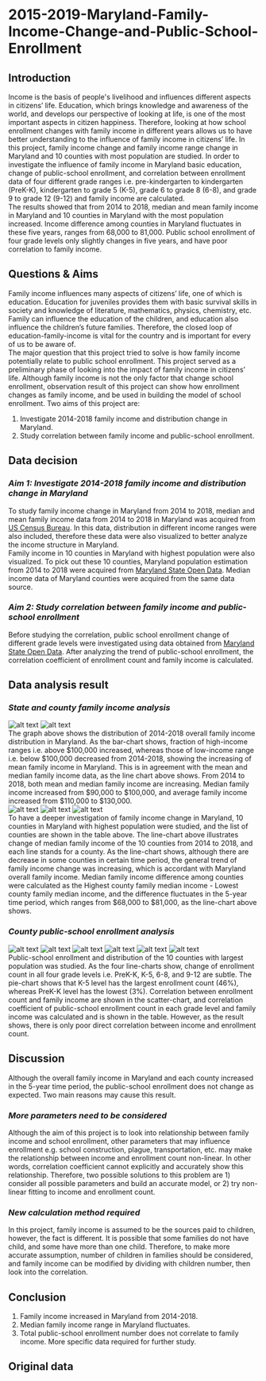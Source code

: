 # 2015-2019-Maryland-Family-Income-Change-and-Public-School-Enrollment
## Introduction
Income is the basis of people's livelihood and influences different aspects in citizens’ life. Education, which brings knowledge and awareness of the world, and develops our perspective of looking at life, is one of the most important aspects in citizen happiness. Therefore, looking at how school enrollment changes with family income in different years allows us to have better understanding to the influence of family income in citizens’ life. In this project, family income change and family income range change in Maryland and 10 counties with most population are studied. In order to investigate the influence of family income in Maryland basic education, change of public-school enrollment, and correlation between enrollment data of four different grade ranges i.e. pre-kindergarten to kindergarten (PreK-K), kindergarten to grade 5 (K-5), grade 6 to grade 8 (6-8), and grade 9 to grade 12 (9-12) and family income are calculated.  
The results showed that from 2014 to 2018, median and mean family income in Maryland and 10 counties in Maryland with the most population increased. Income difference among counties in Maryland fluctuates in these five years, ranges from 68,000 to 81,000. Public school enrollment of four grade levels only slightly changes in five years, and have poor correlation to family income. 
## Questions & Aims
Family income influences many aspects of citizens’ life, one of which is education. Education for juveniles provides them with basic survival skills in society and knowledge of literature, mathematics, physics, chemistry, etc. Family can influence the education of the children, and education also influence the children’s future families. Therefore, the closed loop of education-family-income is vital for the country and is important for every of us to be aware of.  
The major question that this project tried to solve is how family income potentially relate to public school enrollment. This project served as a preliminary phase of looking into the impact of family income in citizens’ life. Although family income is not the only factor that change school enrollment, observation result of this project can show how enrollment changes as family income, and be used in building the model of school enrollment. Two aims of this project are:  
1. Investigate 2014-2018 family income and distribution change in Maryland.
2. Study correlation between family income and public-school enrollment.
## Data decision
### _Aim 1: Investigate 2014-2018 family income and distribution change in Maryland_
To study family income change in Maryland from 2014 to 2018, median and mean family income data from 2014 to 2018 in Maryland was acquired from [US Census Bureau](https://data.census.gov/cedsci/). In this data, distribution in different income ranges were also included, therefore these data were also visualized to better analyze the income structure in Maryland.  
Family income in 10 counties in Maryland with highest population were also visualized. To pick out these 10 counties, Maryland population estimation from 2014 to 2018 were acquired from [Maryland State Open Data](https://opendata.maryland.gov/). Median income data of Maryland counties were acquired from the same data source. 
### _Aim 2: Study correlation between family income and public-school enrollment_
Before studying the correlation, public school enrollment change of different grade levels were investigated using data obtained from [Maryland State Open Data](https://opendata.maryland.gov/). After analyzing the trend of public-school enrollment, the correlation coefficient of enrollment count and family income is calculated. 
## Data analysis result
### _State and county family income analysis_
![alt text](https://github.com/zpren1998/2014-2018-Maryland-Family-Income-Change-and-Public-School-Enrollment/blob/main/2014-2018%20Family%20Distribution%20in%20Maryland.png)
![alt text](https://github.com/zpren1998/2014-2018-Maryland-Family-Income-Change-and-Public-School-Enrollment/blob/main/2014-2018%20Family%20Income%20Change%20in%20Maryland.png)  
The graph above shows the distribution of 2014-2018 overall family income distribution in Maryland. As the bar-chart shows, fraction of high-income ranges i.e. above $100,000 increased, whereas those of low-income range i.e. below $100,000 decreased from 2014-2018, showing the increasing of mean family income in Maryland. This is in agreement with the mean and median family income data, as the line chart above shows. From 2014 to 2018, both mean and median family income are increasing. Median family income increased from $90,000 to $100,000, and average family income increased from $110,000 to $130,000.  
![alt text](https://github.com/zpren1998/2014-2018-Maryland-Family-Income-Change-and-Public-School-Enrollment/blob/main/Top%2010%20Counties%20with%20most%20population.png)
![alt text](https://github.com/zpren1998/2014-2018-Maryland-Family-Income-Change-and-Public-School-Enrollment/blob/main/Family%20Income%20Change%20in%20MD%20Counties_2014-2018.png)
![alt text](https://github.com/zpren1998/2014-2018-Maryland-Family-Income-Change-and-Public-School-Enrollment/blob/main/Family%20income%20range%20among%20MD%20counties_2014-2018.png)  
To have a deeper investigation of family income change in Maryland, 10 counties in Maryland with highest population were studied, and the list of counties are shown in the table above. The line-chart above illustrates change of median family income of the 10 counties from 2014 to 2018, and each line stands for a county. As the line-chart shows, although there are decrease in some counties in certain time period, the general trend of family income change was increasing, which is accordant with Maryland overall family income. Median family income difference among counties were calculated as the Highest county family median income - Lowest county family median income, and the difference fluctuates in the 5-year time period, which ranges from $68,000 to $81,000, as the line-chart above shows.
### _County public-school enrollment analysis_
![alt text](https://github.com/zpren1998/2014-2018-Maryland-Family-Income-Change-and-Public-School-Enrollment/blob/main/Public_School_enrollment_in_Top_10_Largest_Counties_prek-k.png)
![alt text](https://github.com/zpren1998/2014-2018-Maryland-Family-Income-Change-and-Public-School-Enrollment/blob/main/Public_School_enrollment_in_Top_10_Largest_Counties_k-5.png)
![alt text](https://github.com/zpren1998/2014-2018-Maryland-Family-Income-Change-and-Public-School-Enrollment/blob/main/Public_School_enrollment_in_Top_10_Largest_Counties_6-8.png)
![alt text](https://github.com/zpren1998/2014-2018-Maryland-Family-Income-Change-and-Public-School-Enrollment/blob/main/Public_School_enrollment_in_Top_10_Largest_Counties_9-12.png)
![alt text](https://github.com/zpren1998/2014-2018-Maryland-Family-Income-Change-and-Public-School-Enrollment/blob/main/Public_School_Enrollment_Grade_Distribution_2014-2018.png)
![alt text](https://github.com/zpren1998/2014-2018-Maryland-Family-Income-Change-and-Public-School-Enrollment/blob/main/Correlation%20between%20Enrollment%20with%20Family%20Income%20(Pre-K).png)  
Public-school enrollment and distribution of the 10 counties with largest population was studied. As the four line-charts show, change of enrollment count in all four grade levels i.e. PreK-K, K-5, 6-8, and 9-12 are subtle. The pie-chart shows that K-5 level has the largest enrollment count (46%), whereas PreK-K level has the lowest (3%). Correlation between enrollment count and family income are shown in the scatter-chart, and correlation coefficient of public-school enrollment count in each grade level and family income was calculated and is shown in the table. However, as the result shows, there is only poor direct correlation between income and enrollment count.  
## Discussion
Although the overall family income in Maryland and each county increased in the 5-year time period, the public-school enrollment does not change as expected. Two main reasons may cause this result.  
### _More parameters need to be considered_
Although the aim of this project is to look into relationship between family income and school enrollment, other parameters that may influence enrollment e.g. school construction, plague, transportation, etc. may make the relationship between income and enrollment count non-linear. In other words, correlation coefficient cannot explicitly and accurately show this relationship. Therefore, two possible solutions to this problem are 1) consider all possible parameters and build an accurate model, or 2) try non-linear fitting to income and enrollment count.
### _New calculation method required_
In this project, family income is assumed to be the sources paid to children, however, the fact is different. It is possible that some families do not have child, and some have more than one child. Therefore, to make more accurate assumption, number of children in families should be considered, and family income can be modified by dividing with children number, then look into the correlation.
## Conclusion
1. Family income increased in Maryland from 2014-2018.
2.	Median family income range in Maryland fluctuates.
3.	Total public-school enrollment number does not correlate to family income. More specific data required for further study.
## Original data
